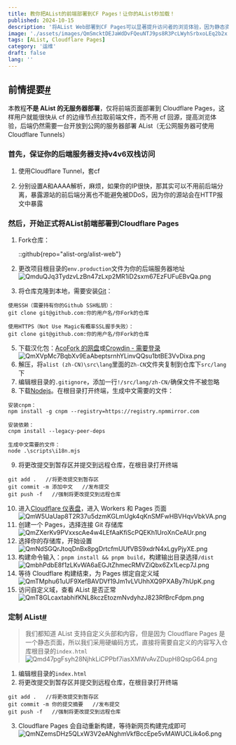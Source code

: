 ```yaml
---
title: 教你把AList的前端部署到CF Pages！让你的AList秒加载！
published: 2024-10-15
description: '将AList Web部署到CF Pages可以显著提升访问者的浏览体验，因为静态资源都在CF的边缘节点，而后端使用API交互，而不是由源服务器路由所有流量，既能减轻源服务器的负载，又能使用CF Pages的不回源优势，一箭双雕'
image: './assets/images/QmSmcktDEJaWdDvFQeuNTJ9ps8R3PcLWyhSrbxoLEq2b2x.webp'
tags: [AList, Cloudflare Pages]
category: '运维'
draft: false 
lang: ''
---
```


## 前情提要[#](https://afo.im/shen-me-Cloudflare-dai-li-AList-tai-man--jiao-ni-bu-shu-qian-duan-dao-Pages-ju-jue-hui-yuan-#user-content-%E5%89%8D%E6%83%85%E6%8F%90%E8%A6%81)

本教程**不是 AList 的无服务器部署**，仅将前端页面部署到 Cloudflare Pages，这样用户就能很快从 cf 的边缘节点拉取前端文件，而不用 cf 回源，提高浏览体验，后端仍然需要一台开放到公网的服务器部署 AList（无公网服务器可使用 Cloudflare Tunnels）

### 首先，保证你的后端服务器支持v4v6双栈访问

1. 使用Cloudflare Tunnel，套cf

2. 分别设置A和AAAA解析，麻烦，如果你的IP很快，那其实可以不用前后端分离，暴露源站的前后端分离也不能避免被DDoS，因为你的源站会在HTTP报文中暴露

### 然后，开始正式将AList前端部署到Cloudflare Pages

1. Fork仓库：
   
   ::github{repo="alist-org/alist-web"}

2. 更改项目根目录的`env.production`文件为你的后端服务器地址  
   ![QmduQJq3TydzvLzBn47zLxp2MR1iD2sxm67EzFUFuEBvQa.png](assets/images/6f2871ca5d35e1e974d89611835f3a2c7fd205e7.png)

3. 将仓库克隆到本地，需要安装[Git](https://git-scm.com/)：

```
使用SSH（需要持有你的Github SSH私钥）：
git clone git@github.com:你的用户名/你Fork的仓库

使用HTTPS（Not Use Magic有概率SSL握手失败）：
git clone git@github.com:你的用户名/你Fork的仓库
```

5. 下载汉化包：[AcoFork 的网盘](https://alist.onani.cn/guest/alist_Zh-CN)或[Crowdin - 需要登录](https://crowdin.com/project/alist/zh-CN)  
   ![QmXVpMc7BqbXv9EaAbeptsrnhYLinvQQsu1btBE3VvDixa.png](assets/images/68d31e9797edfc3c1d8a72386ebf3a643d117ce6.png)
6. 解压，将`alist (zh-CN)\src\lang`里面的`Zh-CN`文件夹复制到仓库下`src/lang`下
7. 编辑根目录的`.gitignore`，添加一行`!/src/lang/zh-CN/`确保文件不被忽略
8. 下载[Nodejs](https://nodejs.org/zh-cn)。在根目录打开终端，生成中文需要的文件：

```
安装cnpm：
npm install -g cnpm --registry=https://registry.npmmirror.com

安装依赖：
cnpm install --legacy-peer-deps

生成中文需要的文件：
node .\scripts\i18n.mjs
```

9. 将更改提交到暂存区并提交到远程仓库，在根目录打开终端

```
git add .   //将更改提交到暂存区
git commit -m 添加中文   //发布提交
git push -f   //强制将更改提交到远程仓库
```

10. 进入[Cloudflare 仪表盘](https://dash.cloudflare.com/)，进入 Workers 和 Pages 页面  
    ![QmW5UaUap8T2R37u5dzmKGLmUgk4qKnSMFwHBVHqvVbkVA.png](assets/images/49ccd51771082fdc94eecb270caf987d257cd987.png)
11. 创建一个 Pages，选择连接 Git 存储库  
    ![QmZXerKv9PVxxscAe4w4LEfAaKfiScPQEKh1UroXnCeAUr.png](assets/images/9c4b9ff38d3c8810007ffe33c1a0f98cdd84b92e.png)
12. 选择你的存储库，开始设置  
    ![QmNdSGQrJtoqDnBx8pgDrtcfmUUfVBS9xdrN4xLgyPjyXE.png](assets/images/fb97b5148c3811590609a0b85c6c1ee3c451853d.png)
13. 构建命令输入：`pnpm install && pnpm build`，构建输出目录选择`/dist`  
    ![QmbhPdbE8f1zLKvWA6aEGJtZhmecRMVZiQbx6Zx1Lecp7J.png](assets/images/c4300a94ccb16fe1383c721cbc83d1a71420e340.png)
14. 等待 Cloudflare 构建结束，为 Pages 绑定自定义域  
    ![QmTMphu61uUF9XefBAVDVf19Jm1vLVUhhXQ9PXABy7hUpK.png](assets/images/d27136b31d759898fe06041f12e7a07f07bd06b0.png)
15. 访问自定义域，查看 AList 是否正常  
    ![QmT8GLcaxtabhifKNL8kczEtozmNvdyhzJ823RfBrcFdpm.png](assets/images/345df496620a9d3faf0eceeb773813bc9ac98375.png)

### 定制 AList[#](https://afo.im/shen-me-Cloudflare-dai-li-AList-tai-man--jiao-ni-bu-shu-qian-duan-dao-Pages-ju-jue-hui-yuan-#user-content-%E5%AE%9A%E5%88%B6-alist)

> 我们都知道 AList 支持自定义头部和内容，但是因为 Cloudflare Pages 是一个静态页面，所以我们采用硬编码方式，直接将需要自定义的内容写入仓库根目录的`index.html`  
> ![Qmd47pgFsyh28NjhkLiCPPbf7iasXMWvAvZDupH8QspG64.png](assets/images/c3ff113558b368da9a7aeb70f70b978f49d0eb7a.png)

1. 编辑根目录的`index.html`
2. 将更改提交到暂存区并提交到远程仓库，在根目录打开终端

```
git add .   //将更改提交到暂存区
git commit -m 你的提交摘要   //发布提交
git push -f   //强制将更改提交到远程仓库
```

3. Cloudflare Pages 会自动重新构建，等待新网页构建完成即可  
   ![QmNZemsDHz5QLxW3V2eANghmVkfBccEpe5vMAWUCLik4o6.png](assets/images/863e5bb3ef65ec2a0af03303dd3afe13fb8dd8d4.png)
